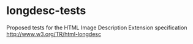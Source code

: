 longdesc-tests
==============

Proposed tests for the HTML Image Description Extension specification http://www.w3.org/TR/html-longdesc
